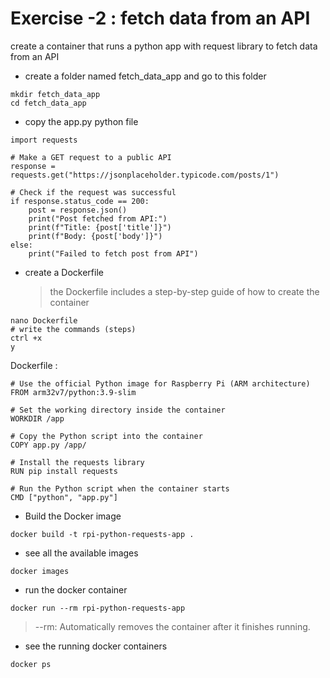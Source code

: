 # Exercise -2 : fetch data from an API
create a container that runs a python app with request library to fetch data from an API

* create a folder named fetch_data_app and go to this folder
```
mkdir fetch_data_app
cd fetch_data_app
```
* copy the app.py python file
```
import requests

# Make a GET request to a public API
response = requests.get("https://jsonplaceholder.typicode.com/posts/1")

# Check if the request was successful
if response.status_code == 200:
    post = response.json()
    print("Post fetched from API:")
    print(f"Title: {post['title']}")
    print(f"Body: {post['body']}")
else:
    print("Failed to fetch post from API")
```
* create a Dockerfile
  > the Dockerfile includes a step-by-step guide of how to create the container
```
nano Dockerfile
# write the commands (steps)
ctrl +x
y
```
Dockerfile :
```
# Use the official Python image for Raspberry Pi (ARM architecture)
FROM arm32v7/python:3.9-slim

# Set the working directory inside the container
WORKDIR /app

# Copy the Python script into the container
COPY app.py /app/

# Install the requests library
RUN pip install requests

# Run the Python script when the container starts
CMD ["python", "app.py"]
```

* Build the Docker image
```
docker build -t rpi-python-requests-app .
```
* see all the available images
```
docker images
```
* run the docker container
```
docker run --rm rpi-python-requests-app
```
> --rm: Automatically removes the container after it finishes running.
* see the running docker containers
```
docker ps
```
